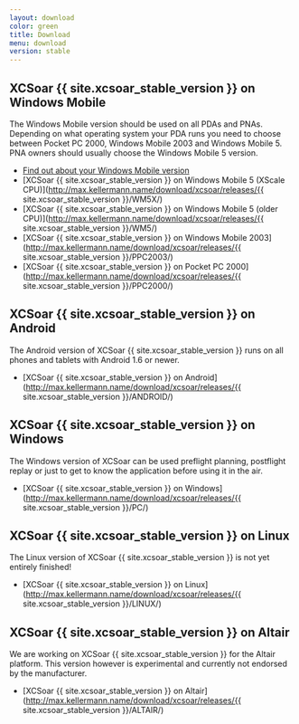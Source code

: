 ```yaml
---
layout: download
color: green
title: Download
menu: download
version: stable
---
```

## XCSoar {{ site.xcsoar_stable_version }} on Windows Mobile

The Windows Mobile version should be used on all PDAs and PNAs. Depending on what operating system your PDA runs you need to choose between Pocket PC 2000, 
Windows Mobile 2003 and Windows Mobile 5. PNA owners should usually choose the Windows Mobile 5 version.

- [Find out about your Windows Mobile version](/discover/wm_versions/)
- [XCSoar {{ site.xcsoar_stable_version }} on Windows Mobile 5 (XScale CPU)](http://max.kellermann.name/download/xcsoar/releases/{{ site.xcsoar_stable_version }}/WM5X/)
- [XCSoar {{ site.xcsoar_stable_version }} on Windows Mobile 5 (older CPU)](http://max.kellermann.name/download/xcsoar/releases/{{ site.xcsoar_stable_version }}/WM5/)
- [XCSoar {{ site.xcsoar_stable_version }} on Windows Mobile 2003](http://max.kellermann.name/download/xcsoar/releases/{{ site.xcsoar_stable_version }}/PPC2003/)
- [XCSoar {{ site.xcsoar_stable_version }} on Pocket PC 2000](http://max.kellermann.name/download/xcsoar/releases/{{ site.xcsoar_stable_version }}/PPC2000/)

## XCSoar {{ site.xcsoar_stable_version }} on Android

The Android version of XCSoar {{ site.xcsoar_stable_version }} runs on all phones and tablets with Android 1.6 or newer.

- [XCSoar {{ site.xcsoar_stable_version }} on Android](http://max.kellermann.name/download/xcsoar/releases/{{ site.xcsoar_stable_version }}/ANDROID/)

## XCSoar {{ site.xcsoar_stable_version }} on Windows
					
The Windows version of XCSoar can be used preflight planning, postflight replay or just to get to know the application before using it in the air.

- [XCSoar {{ site.xcsoar_stable_version }} on Windows](http://max.kellermann.name/download/xcsoar/releases/{{ site.xcsoar_stable_version }}/PC/)

## XCSoar {{ site.xcsoar_stable_version }} on Linux

The Linux version of XCSoar {{ site.xcsoar_stable_version }} is not yet entirely finished!

- [XCSoar {{ site.xcsoar_stable_version }} on Linux](http://max.kellermann.name/download/xcsoar/releases/{{ site.xcsoar_stable_version }}/LINUX/)

## XCSoar {{ site.xcsoar_stable_version }} on Altair

We are working on XCSoar {{ site.xcsoar_stable_version }} for the Altair platform. This version however is experimental and currently not endorsed by the manufacturer.

- [XCSoar {{ site.xcsoar_stable_version }} on Altair](http://max.kellermann.name/download/xcsoar/releases/{{ site.xcsoar_stable_version }}/ALTAIR/)

